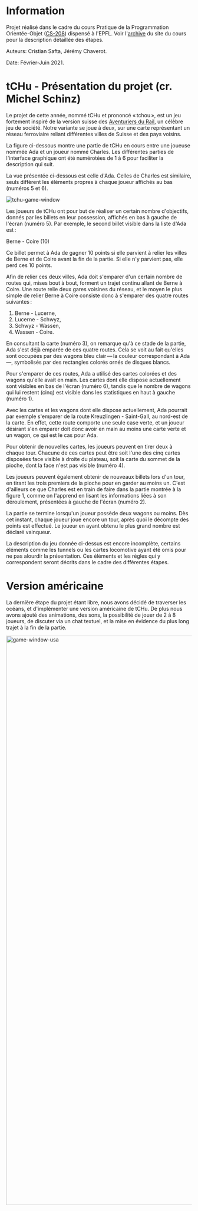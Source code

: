 # Information

Projet réalisé dans le cadre du cours Pratique de la Programmation Orientée-Objet ([CS-208](https://edu.epfl.ch/coursebook/fr/pratique-de-la-programmation-orientee-objet-CS-108)) dispensé à l'EPFL. Voir l'[archive](https://cs108.epfl.ch/archive/21/archive.html) du site du cours pour la description détaillée des étapes.

Auteurs: Cristian Safta, Jérémy Chaverot.

Date: Février-Juin 2021.

# tCHu - Présentation du projet (cr. Michel Schinz)

Le projet de cette année, nommé tCHu et prononcé « tchou », est un jeu fortement inspiré de la version suisse des [Aventuriers du Rail](https://fr.wikipedia.org/wiki/Les_Aventuriers_du_Rail), un célèbre jeu de société. Notre variante se joue à deux, sur une carte représentant un réseau ferroviaire reliant différentes villes de Suisse et des pays voisins.

La figure ci-dessous montre une partie de tCHu en cours entre une joueuse nommée Ada et un joueur nommé Charles. Les différentes parties de l'interface graphique ont été numérotées de 1 à 6 pour faciliter la description qui suit.

La vue présentée ci-dessous est celle d'Ada. Celles de Charles est similaire, seuls diffèrent les éléments propres à chaque joueur affichés au bas (numéros 5 et 6).

![tchu-game-window](https://user-images.githubusercontent.com/100281310/214697231-ebe5e4d8-0bc3-4a1d-97b2-b359ed50e3cd.png)

Les joueurs de tCHu ont pour but de réaliser un certain nombre d'objectifs, donnés par les billets en leur possession, affichés en bas à gauche de l'écran (numéro 5). Par exemple, le second billet visible dans la liste d'Ada est :

Berne - Coire (10)

Ce billet permet à Ada de gagner 10 points si elle parvient à relier les villes de Berne et de Coire avant la fin de la partie. Si elle n'y parvient pas, elle perd ces 10 points.

Afin de relier ces deux villes, Ada doit s'emparer d'un certain nombre de routes qui, mises bout à bout, forment un trajet continu allant de Berne à Coire. Une route relie deux gares voisines du réseau, et le moyen le plus simple de relier Berne à Coire consiste donc à s'emparer des quatre routes suivantes :

  1. Berne - Lucerne,
  2. Lucerne - Schwyz,
  3. Schwyz - Wassen,
  4. Wassen - Coire.

En consultant la carte (numéro 3), on remarque qu'à ce stade de la partie, Ada s'est déjà emparée de ces quatre routes. Cela se voit au fait qu'elles sont occupées par des wagons bleu clair — la couleur correspondant à Ada —, symbolisés par des rectangles colorés ornés de disques blancs.

Pour s'emparer de ces routes, Ada a utilisé des cartes colorées et des wagons qu'elle avait en main. Les cartes dont elle dispose actuellement sont visibles en bas de l'écran (numéro 6), tandis que le nombre de wagons qui lui restent (cinq) est visible dans les statistiques en haut à gauche (numéro 1).

Avec les cartes et les wagons dont elle dispose actuellement, Ada pourrait par exemple s'emparer de la route Kreuzlingen - Saint-Gall, au nord-est de la carte. En effet, cette route comporte une seule case verte, et un joueur désirant s'en emparer doit donc avoir en main au moins une carte verte et un wagon, ce qui est le cas pour Ada.

Pour obtenir de nouvelles cartes, les joueurs peuvent en tirer deux à chaque tour. Chacune de ces cartes peut être soit l'une des cinq cartes disposées face visible à droite du plateau, soit la carte du sommet de la pioche, dont la face n'est pas visible (numéro 4).

Les joueurs peuvent également obtenir de nouveaux billets lors d'un tour, en tirant les trois premiers de la pioche pour en garder au moins un. C'est d'ailleurs ce que Charles est en train de faire dans la partie montrée à la figure 1, comme on l'apprend en lisant les informations liées à son déroulement, présentées à gauche de l'écran (numéro 2).

La partie se termine lorsqu'un joueur possède deux wagons ou moins. Dès cet instant, chaque joueur joue encore un tour, après quoi le décompte des points est effectué. Le joueur en ayant obtenu le plus grand nombre est déclaré vainqueur.

La description du jeu donnée ci-dessus est encore incomplète, certains éléments comme les tunnels ou les cartes locomotive ayant été omis pour ne pas alourdir la présentation. Ces éléments et les règles qui y correspondent seront décrits dans le cadre des différentes étapes.

# Version américaine

La dernière étape du projet étant libre, nous avons décidé de traverser les océans, et d'implémenter une version américaine de tCHu. De plus nous avons ajouté des animations, des sons, la possibilité de jouer de 2 à 8 joueurs, de discuter via un chat textuel, et la mise en évidence du plus long trajet à la fin de la partie.

<img width="1545" alt="game-window-usa" src="https://user-images.githubusercontent.com/100281310/214703820-3f7f80a9-23e7-4460-a2e9-151e36fe2bc2.png">
